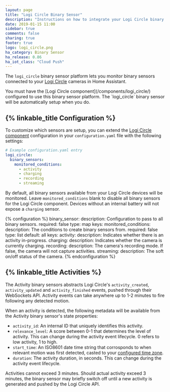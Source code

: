 ```yaml
---
layout: page
title: "Logi Circle Binary Sensor"
description: "Instructions on how to integrate your Logi Circle binary sensors within Home Assistant."
date: 2019-01-15 11:00
sidebar: true
comments: false
sharing: true
footer: true
logo: logi_circle.png
ha_category: Binary Sensor
ha_release: 0.86
ha_iot_class: "Cloud Push"
---
```


The `logi_circle` binary sensor platform lets you monitor binary sensors connected to your [Logi Circle](https://circle.logi.com) cameras in Home Assistant.

<p class='note'>
You must have the [Logi Circle component](/components/logi_circle/) configured to use this binary sensor platform. The `logi_circle` binary sensor will be automatically setup when you do.
</p>

## {% linkable_title Configuration %}

To customize which sensors are setup, you can extend the [Logi Circle component](/components/logi_circle/) configuration in your `configuration.yaml` file with the following settings:

```yaml
# Example configuration.yaml entry
logi_circle:
  binary_sensors:
    monitored_conditions:
      - activity
      - charging
      - recording
      - streaming
```

By default, all binary sensors available from your Logi Circle devices will be monitored. Leave `monitored_conditions` blank to disable all binary sensors for the Logi Circle component. Devices without an internal battery will not expose a `charging` sensor.

{% configuration %}
binary_sensor:
  description: Configuration to pass to all binary sensors.
  required: false
  type: map
  keys:
    monitored_conditions:
      description: The conditions to create binary sensors from.
      required: false
      type: list
      default: all
      keys:
        activity:
          description: Indicates whether there is an activity in-progress.
        charging:
          description: Indicates whether the camera is currently charging.
        recording:
          description: The camera's recording mode. If false, the camera will not capture activities.
        streaming:
          description: The soft on/off status of the camera.
{% endconfiguration %}

## {% linkable_title Activities %}

The Activity binary sensors abstracts Logi Circle's `activity_created`, `activity_updated` and `activity_finished` events, pushed through their WebSockets API. Activity events can take anywhere up to 1-2 minutes to fire following any detected motion.

When an activity is detected, the following metadata will be available from the Activity binary sensor's state properties:

* `activity_id`: An internal ID that uniquely identifies this activity.
* `relevance_level`: A score between 0-1 that determines the level of activity. This can change during the activity event lifecycle. 0 refers to low activity, 1 to high.
* `start_time`: An ISO8601 date time string that corrosponds to when relevant motion was first detected, casted to your [configured time zone](/docs/configuration/basic/#time_zone).
* `duration`: The activity duration, in seconds. This can change during the activity event lifecycle.

Activities cannot exceed 3 minutes. Should actual activity exceed 3 minutes, the binary sensor may briefly switch off until a new activity is generated and pushed by the Logi Circle API.